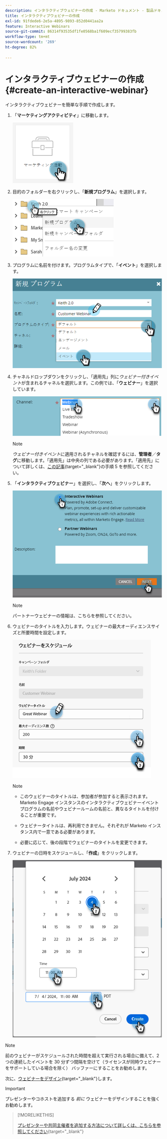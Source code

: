 ```yaml
---
description: インタラクティブウェビナーの作成 - Marketo ドキュメント - 製品ドキュメント
title: インタラクティブウェビナーの作成
exl-id: 91fdede6-2e5a-4895-9893-852d0441aa2a
feature: Interactive Webinars
source-git-commit: 86314f93535df1fe0568ba1f609ecf35799383fb
workflow-type: tm+mt
source-wordcount: '269'
ht-degree: 82%

---
```


# インタラクティブウェビナーの作成 {#create-an-interactive-webinar}

インタラクティブウェビナーを簡単な手順で作成します。

1. 「**マーケティングアクティビティ**」に移動します。

   ![](assets/create-an-interactive-webinar-1.png)

1. 目的のフォルダーを右クリックし、「**新規プログラム**」を選択します。

   ![](assets/create-an-interactive-webinar-2.png)

1. プログラムに名前を付けます。プログラムタイプで、「**イベント**」を選択します。

   ![](assets/create-an-interactive-webinar-3.png)

1. チャネルドロップダウンをクリックし、「適用先」列に&#x200B;_ウェビナー付きイベント_&#x200B;が含まれるチャネルを選択します。この例では、「**ウェビナー**」を選択しています。

   ![](assets/create-an-interactive-webinar-4.png)

   >[!NOTE]
   >
   >_ウェビナー付きイベント_&#x200B;に適用されるチャネルを確認するには、**管理者**／**タグ**&#x200B;に移動します。「適用先」は中央の列である必要があります。「適用先」について詳しくは、[この記事](/help/marketo/product-docs/administration/tags/create-a-program-channel.md){target="_blank"}の手順 5 を参照してください。

1. 「**インタラクティブウェビナー**」を選択し、「**次へ**」をクリックします。

   ![](assets/create-an-interactive-webinar-5.png)

   >[!NOTE]
   >
   >パートナーウェビナーの情報は、こちらを参照してください。

1. ウェビナーのタイトルを入力します。ウェビナーの最大オーディエンスサイズと所要時間を設定します。

   ![](assets/create-an-interactive-webinar-6.png)

   >[!NOTE]
   >
   >* このウェビナーのタイトルは、参加者が参加すると表示されます。Marketo Engage インスタンスのインタラクティブウェビナーイベントプログラムの名前やウェビナールームの名前と、異なるタイトルを付けることが重要です。
   >
   >* ウェビナータイトルは、再利用できません。それぞれが Marketo インスタンス内で一意である必要があります。
   >
   >* 必要に応じて、後の段階でウェビナーのタイトルを変更できます。

1. ウェビナーの日時をスケジュールし、「**作成**」をクリックします。

   ![](assets/create-an-interactive-webinar-7.png)

>[!NOTE]
>
>前のウェビナーがスケジュールされた時間を超えて実行される場合に備えて、2 つの連続したイベントを 30 分ずつ間隔を空けて（ライセンスが同時ウェビナーをサポートしている場合を除く） バッファーにすることをお勧めします。

次に、[ウェビナーをデザイン](/help/marketo/product-docs/demand-generation/events/interactive-webinars/designing-interactive-webinars.md){target="_blank"}します。

>[!IMPORTANT]
>
>プレゼンターやコホストを追加する _前に_ ウェビナーをデザインすることを強くお勧めします。

>[!MORELIKETHIS]
>
>[プレゼンターや共同主催者を追加する方法について詳しくは、こちらを参照してください](/help/marketo/product-docs/demand-generation/events/interactive-webinars/add-a-webinar-team.md){target="_blank"}
